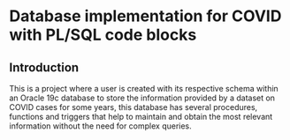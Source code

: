 # Database implementation for COVID with PL/SQL code blocks
## Introduction
This is a project where a user is created with its respective schema within an Oracle 19c database to store the information provided by a dataset on COVID cases for some years, this database has several procedures, functions and triggers that help to maintain and obtain the most relevant information without the need for complex queries.

